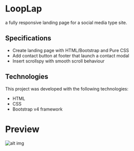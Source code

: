 # LoopLap
a fully responsive landing page for a social media type site.

## Specifications
* Create landing page with HTML/Bootstrap and Pure CSS
* Add contact button at footer that launch a contact modal
* Insert scrollspy with smooth scroll behaviour

## Technologies
This project was developed with the following technologies:
* HTML
* CSS
* Bootstrap v4 framework

# Preview

![alt img](https://github.com/selvajayarose/selvajayarose.github.io/blob/master/img/loopboot.jpg)


